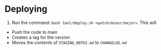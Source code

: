 # Deploying

1. Run the command: `bash tool/deploy.sh <patch/minor/major>`. This will

- Push the code to main
- Creates a tag for the version
- Moves the contents of `STAGING_NOTES.md` to `CHANGELOG.md`
